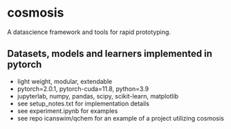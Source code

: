 # cosmosis
A datascience framework and tools for rapid prototyping.

## Datasets, models and learners implemented in pytorch
* light weight, modular, extendable
* pytorch=2.0.1, pytorch-cuda=11.8, python=3.9
* jupyterlab, numpy, pandas, scipy, scikit-learn, matplotlib
* see setup_notes.txt for implementation details
* see experiment.ipynb for examples
* see repo icanswim/qchem for an example of a project utilizing cosmosis
  



